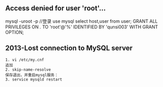 ## Access denied for user 'root'...

mysql -uroot -p //登录
use mysql
select host,user from user;
GRANT ALL PRIVILEGES ON *.* TO 'root'@'%' IDENTIFIED BY 'qunsi003' WITH GRANT OPTION;

## 2013-Lost connection to MySQL server
    1. vi /etc/my.cnf
    追加
    2. skip-name-resolve
    保存退出，并重启mysql服务：
    3. service mysqld restart 